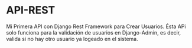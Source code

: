 # API-REST
Mi Primera API con Django Rest Framework para Crear Usuarios. Ésta APi solo funciona para la validación de usuarios en Django-Admin, es decir, valida si no hay otro usuario ya logeado en el sistema.
